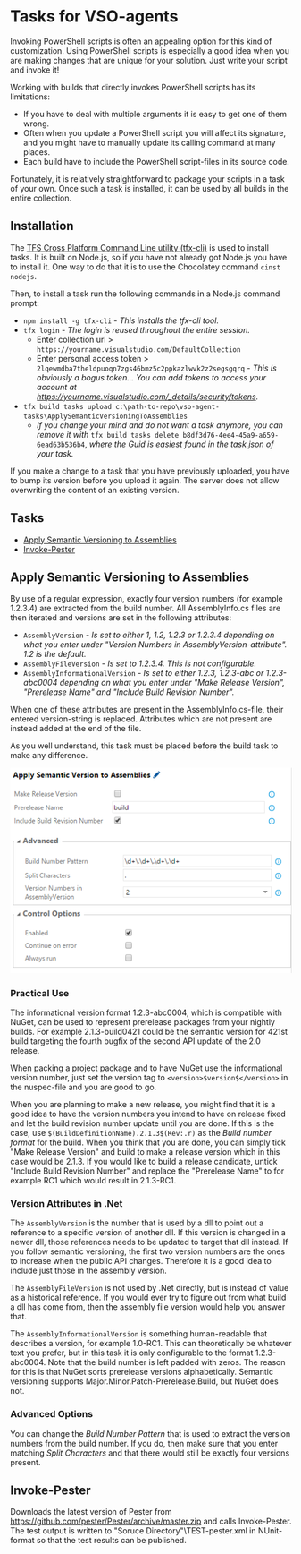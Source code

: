 # Tasks for VSO-agents

Invoking PowerShell scripts is often an appealing option for this kind of customization. Using PowerShell scripts is especially a good idea when you are making changes that are unique for your solution. Just write your script and invoke it!

Working with builds that directly invokes PowerShell scripts has its limitations:

* If you have to deal with multiple arguments it is easy to get one of them wrong.
* Often when you update a PowerShell script you will affect its signature, and you might have to manually update its calling command at many places.
* Each build have to include the PowerShell script-files in its source code.

Fortunately, it is relatively straightforward to package your scripts in a task of your own. Once such a task is installed, it can be used by all builds in the entire collection.

## Installation

The [TFS Cross Platform Command Line utility (tfx-cli)](https://github.com/Microsoft/tfs-cli) is used to install tasks. It is built on Node.js, so if you have not already got Node.js you have to install it. One way to do that it is to use the Chocolatey command `cinst nodejs`.

Then, to install a task run the following commands in a Node.js command prompt:

* `npm install -g tfx-cli` - *This installs the tfx-cli tool.*
* `tfx login` - *The login is reused throughout the entire session.*
  * Enter collection url > `https://yourname.visualstudio.com/DefaultCollection`
  * Enter personal access token > `2lqewmdba7theldpuoqn7zgs46bmz5c2ppkazlwvk2z2segsgqrq` - *This is obviously a bogus token... You can add tokens to access your account at https://yourname.visualstudio.com/_details/security/tokens.* 
* `tfx build tasks upload c:\path-to-repo\vso-agent-tasks\ApplySemanticVersioningToAssemblies`
  * *If you change your mind and do not want a task anymore, you can remove it with* `tfx build tasks delete b8df3d76-4ee4-45a9-a659-6ead63b536b4`, *where the Guid is easiest found in the task.json of your task.*

If you make a change to a task that you have previously uploaded, you have to bump its version before you upload it again. The server does not allow overwriting the content of an existing version.

## Tasks

* [Apply Semantic Versioning to Assemblies](#apply-semantic-versioning-to-assemblies)
* [Invoke-Pester](#invoke-pester)

## Apply Semantic Versioning to Assemblies

By use of a regular expression, exactly four version numbers (for example 1.2.3.4) are extracted from the build number. All AssemblyInfo.cs files are then iterated and versions are set in the following attributes:

* `AssemblyVersion` - *Is set to either 1, 1.2, 1.2.3 or 1.2.3.4 depending on what you enter under "Version Numbers in AssemblyVersion-attribute". 1.2 is the default.*
* `AssemblyFileVersion` - *Is set to 1.2.3.4. This is not configurable.* 
* `AssemblyInformationalVersion` - *Is set to either 1.2.3, 1.2.3-abc or 1.2.3-abc0004 depending on what you enter under "Make Release Version", "Prerelease Name" and "Include Build Revision Number".* 

When one of these attributes are present in the AssemblyInfo.cs-file, their entered version-string is replaced. Attributes which are not present are instead added at the end of the file.

As you well understand, this task must be placed before the build task to make any difference.

![Apply Semantic Versioning to Assemblies User Interface](/Docs/ApplySemanticVersioningToAssemblies.png?raw=true)

### Practical Use

The informational version format 1.2.3-abc0004, which is compatible with NuGet, can be used to represent prerelease packages from your nightly builds. For example 2.1.3-build0421 could be the semantic version for 421st build targeting the fourth bugfix of the second API update of the 2.0 release.

When packing a project package and to have NuGet use the informational version number, just set the version tag to `<version>$version$</version>` in the nuspec-file and you are good to go. 

When you are planning to make a new release, you might find that it is a good idea to have the version numbers you intend to have on release fixed and let the build revision number update until you are done. If this is the case, use `$(BuildDefinitionName).2.1.3$(Rev:.r)` as the *Build number format* for the build. When you think that you are done, you can simply tick "Make Release Version" and build to make a release version which in this case would be 2.1.3. If you would like to build a release candidate, untick "Include Build Revision Number" and replace the "Prerelease Name" to for example RC1 which would result in 2.1.3-RC1. 

### Version Attributes in .Net

The `AssemblyVersion` is the number that is used by a dll to point out a reference to a specific version of another dll. If this version is changed in a newer dll, those references needs to be updated to target that dll instead. If you follow semantic versioning, the first two version numbers are the ones to increase when the public API changes. Therefore it is a good idea to include just those in the assembly version.

The `AssemblyFileVersion` is not used by .Net directly, but is instead of value as a historical reference. If you would ever try to figure out from what build a dll has come from, then the assembly file version would help you answer that.

The `AssemblyInformationalVersion` is something human-readable that describes a version, for example 1.0-RC1. This can theoretically be whatever text you prefer, but in this task it is only configurable to the format 1.2.3-abc0004. Note that the build number is left padded with zeros. The reason for this is that NuGet sorts prerelease versions alphabetically. Semantic versioning supports Major.Minor.Patch-Prerelease.Build, but NuGet does not. 

### Advanced Options

You can change the *Build Number Pattern* that is used to extract the version numbers from the build number. If you do, then make sure that you enter matching *Split Characters* and that there would still be exactly four versions present.

## Invoke-Pester

Downloads the latest version of Pester from https://github.com/pester/Pester/archive/master.zip and calls Invoke-Pester. The test output is written to "Soruce Directory"\TEST-pester.xml in NUnit-format so that the test results can be published.